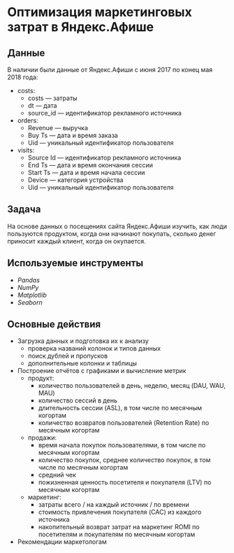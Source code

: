 # Оптимизация маркетинговых затрат в Яндекс.Афише

## Данные

В наличии были данные от Яндекс.Афиши с июня 2017 по конец мая 2018 года:
- costs:
    - costs — затраты
    - dt — дата
    - source_id — идентификатор рекламного источника
- orders:
    - Revenue — выручка
    - Buy Ts — дата и время заказа
    - Uid — уникальный идентификатор пользователя
- visits:
    - Source Id — идентификатор рекламного источника
    - End Ts — дата и время окончания сессии
    - Start Ts — дата и время начала сессии
    - Device — категория устройства
    - Uid — уникальный идентификатор пользователя

## Задача

На основе данных о посещениях сайта Яндекс.Афиши изучить, как люди пользуются продуктом, когда они начинают покупать, сколько денег приносит каждый клиент, когда он окупается.

## Используемые инструменты
- *Pandas*
- *NumPy*
- *Matplotlib*
- *Seaborn*

## Основные действия
- Загрузка данных и подготовка их к анализу
    - проверка названий колонок и типов данных
    - поиск дублей и пропусков
    - дополнительные колонки и таблицы
- Построение отчётов с графиками и вычисление метрик
    - продукт:
        - количество пользователей в день, неделю, месяц (DAU, WAU, MAU)
        - количество сессий в день
        - длительность сессии (ASL), в том числе по месячным когортам
        - количество возвратов пользователей (Retention Rate) по месячным когортам
    - продажи:
        - время начала покупок пользователями, в том числе по месячным когортам
        - количество покупок, среднее количество покупок, в том числе по месячным когортам
        - средний чек
        - пожизненная ценность посетителя и покупателя (LTV) по месячным когортам
    - маркетинг:
        - затраты всего / на каждый источник / по времени
        - стоимость привлечения покупателя (CAC) из каждого источника
        - накопительный возврат затрат на маркетинг ROMI по посетителям и покупателям по месячным когортам
- Рекомендации маркетологам